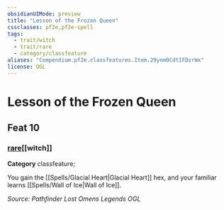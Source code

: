```yaml
---
obsidianUIMode: preview
title: "Lesson of the Frozen Queen"
cssclasses: pf2e,pf2e-spell
tags:
  - trait/witch
  - trait/rare
  - category/classfeature
aliases: "Compendium.pf2e.classfeatures.Item.29ynmOCdtIFDzrWx"
license: OGL
---
```

# Lesson of the Frozen Queen
## Feat 10
### [rare](rare "Rare Rarity Trait")[[witch]]

**Category** classfeature; 




You gain the [[Spells/Glacial Heart|Glacial Heart]] hex, and your familiar learns [[Spells/Wall of Ice|Wall of Ice]].

*Source: Pathfinder Lost Omens Legends*
*OGL*